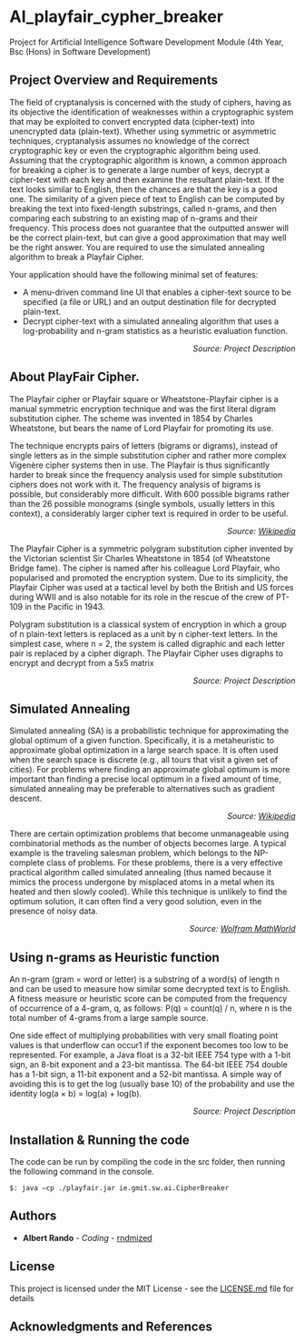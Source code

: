 # AI_playfair_cypher_breaker

Project for Artificial Intelligence Software Development Module (4th Year, Bsc (Hons) in Software Development)

## Project Overview and Requirements

The field of cryptanalysis is concerned with the study of ciphers, having as its objective the identification of weaknesses within a cryptographic system that may be exploited to convert encrypted data (cipher-text) into unencrypted data (plain-text). Whether using symmetric or asymmetric techniques, cryptanalysis assumes no knowledge of the correct cryptographic key or even the cryptographic algorithm being used.
Assuming that the cryptographic algorithm is known, a common approach for breaking a cipher is to generate a large number of keys, decrypt a cipher-text with each key and then examine the resultant plain-text. If the text looks similar to English, then the chances are that the key is a good one. The similarity of a given piece of text to English can be computed by breaking the text into fixed-length substrings, called n-grams, and then comparing each substring to an existing map of n-grams and their frequency. This process does not guarantee that the outputted answer will be the correct plain-text, but can give a good approximation that may well be the right answer.
You are required to use the simulated annealing algorithm to break a Playfair Cipher. 

Your application should have the following minimal set of features:

* A menu-driven command line UI that enables a cipher-text source to be specified (a file or URL) and an output destination file for decrypted plain-text.
* Decrypt cipher-text with a simulated annealing algorithm that uses a log-probability and n-gram statistics as a heuristic evaluation function.

<p align="right" bold>
<i>Source: Project Description</i>
</p>

## About PlayFair Cipher.

The Playfair cipher or Playfair square or Wheatstone-Playfair cipher is a manual symmetric encryption technique and was the first literal digram substitution cipher. The scheme was invented in 1854 by Charles Wheatstone, but bears the name of Lord Playfair for promoting its use.

The technique encrypts pairs of letters (bigrams or digrams), instead of single letters as in the simple substitution cipher and rather more complex Vigenère cipher systems then in use. The Playfair is thus significantly harder to break since the frequency analysis used for simple substitution ciphers does not work with it. The frequency analysis of bigrams is possible, but considerably more difficult. With 600 possible bigrams rather than the 26 possible monograms (single symbols, usually letters in this context), a considerably larger cipher text is required in order to be useful.

<p align="right" bold>
<i>Source: <a href="https://en.wikipedia.org/wiki/Playfair_cipher">Wikipedia</a></i>
</p>

The Playfair Cipher is a symmetric polygram substitution cipher invented by the Victorian scientist Sir Charles Wheatstone in 1854 (of Wheatstone Bridge fame). The cipher is named after his colleague Lord Playfair, who popularised and promoted the encryption system. Due to its simplicity, the Playfair Cipher was used at a tactical level by both the British and US forces during WWII and is also notable for its role in the rescue of the crew of PT-109 in the Pacific
in 1943.

Polygram substitution is a classical system of encryption in which a group of n plain-text letters is replaced as a unit by n cipher-text letters. In the simplest case, where n = 2, the system is called digraphic and each letter pair is replaced by a cipher digraph. The Playfair Cipher uses digraphs to encrypt and decrypt from a 5x5 matrix

<p align="right" bold>
<i>Source: Project Description</i>
</p>

## Simulated Annealing

Simulated annealing (SA) is a probabilistic technique for approximating the global optimum of a given function. Specifically, it is a metaheuristic to approximate global optimization in a large search space. It is often used when the search space is discrete (e.g., all tours that visit a given set of cities). For problems where finding an approximate global optimum is more important than finding a precise local optimum in a fixed amount of time, simulated annealing may be preferable to alternatives such as gradient descent.

<p align="right" bold>
<i>Source: <a href="https://en.wikipedia.org/wiki/Simulated_annealing">Wikipedia</a></i>
</p>

There are certain optimization problems that become unmanageable using combinatorial methods as the number of objects becomes large. A typical example is the traveling salesman problem, which belongs to the NP-complete class of problems. For these problems, there is a very effective practical algorithm called simulated annealing (thus named because it mimics the process undergone by misplaced atoms in a metal when its heated and then slowly cooled). While this technique is unlikely to find the optimum solution, it can often find a very good solution, even in the presence of noisy data. 

<p align="right" bold>
<i>Source: <a href="http://mathworld.wolfram.com/SimulatedAnnealing.html">Wolfram MathWorld</a></i>
</p>

## Using n-grams as Heuristic function

An n-gram (gram = word or letter) is a substring of a word(s) of length n and can be used to
measure how similar some decrypted text is to English. A fitness measure or heuristic score can be computed from the frequency of occurrence of a 4-gram, q, as follows: P(q) = count(q) / n, where n is the total number of 4-grams from a large sample source.

One side effect of multiplying probabilities with very small floating point values is that underflow can occur1 if the exponent becomes too low to be represented. For example, a Java float is a 32-bit IEEE 754 type with a 1-bit sign, an 8-bit exponent and a 23-bit mantissa. The 64-bit IEEE 754 double has a 1-bit sign, a 11-bit exponent and a 52-bit mantissa. A simple way of avoiding this is to get the log (usually base 10) of the probability and use the identity log(a × b) = log(a) + log(b).

<p align="right" bold>
<i>Source: Project Description</i>
</p>


## Installation & Running the code

The code can be run by compiling the code in the src folder, then running the following command in the console.

```
$: java –cp ./playfair.jar ie.gmit.sw.ai.CipherBreaker
```


## Authors

* **Albert Rando** - *Coding* - [rndmized](https://github.com/rndmized)

## License

This project is licensed under the MIT License - see the [LICENSE.md](https://github.com/rndmized/functional_programming/blob/master/LICENSE) file for details


## Acknowledgments and References